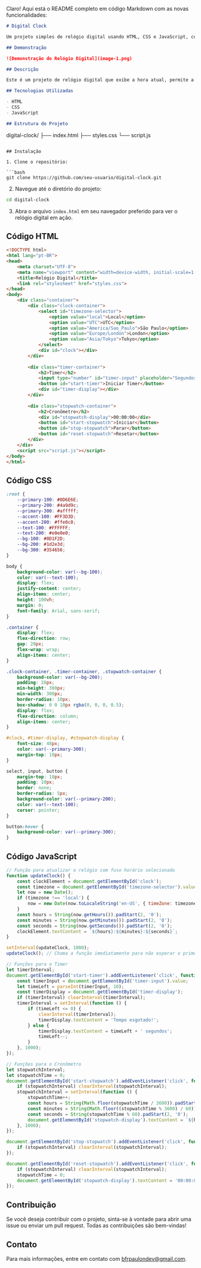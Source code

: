 
Claro! Aqui está o README completo em código Markdown com as novas funcionalidades:

```markdown
# Digital Clock

Um projeto simples de relógio digital usando HTML, CSS e JavaScript, com opções adicionais de seleção de fuso horário, cronômetro e timer.

## Demonstração

![Demonstração do Relógio Digital](image-1.png)

## Descrição

Este é um projeto de relógio digital que exibe a hora atual, permite a seleção de diferentes fusos horários, inclui um cronômetro e um timer. O relógio é estilizado usando variáveis de cores personalizadas e está centralizado na página.

## Tecnologias Utilizadas

- HTML
- CSS
- JavaScript

## Estrutura do Projeto

```
digital-clock/
├── index.html
├── styles.css
└── script.js
```

## Instalação

1. Clone o repositório:

```bash
git clone https://github.com/seu-usuario/digital-clock.git
```

2. Navegue até o diretório do projeto:

```bash
cd digital-clock
```

3. Abra o arquivo `index.html` em seu navegador preferido para ver o relógio digital em ação.

## Código HTML

```html
<!DOCTYPE html>
<html lang="pt-BR">
<head>
    <meta charset="UTF-8">
    <meta name="viewport" content="width=device-width, initial-scale=1.0">
    <title>Relógio Digital</title>
    <link rel="stylesheet" href="styles.css">
</head>
<body>
    <div class="container">
        <div class="clock-container">
            <select id="timezone-selector">
                <option value="local">Local</option>
                <option value="UTC">UTC</option>
                <option value="America/Sao_Paulo">São Paulo</option>
                <option value="Europe/London">London</option>
                <option value="Asia/Tokyo">Tokyo</option>
            </select>
            <div id="clock"></div>
        </div>
        
        <div class="timer-container">
            <h2>Timer</h2>
            <input type="number" id="timer-input" placeholder="Segundos">
            <button id="start-timer">Iniciar Timer</button>
            <div id="timer-display"></div>
        </div>
        
        <div class="stopwatch-container">
            <h2>Cronômetro</h2>
            <div id="stopwatch-display">00:00:00</div>
            <button id="start-stopwatch">Iniciar</button>
            <button id="stop-stopwatch">Parar</button>
            <button id="reset-stopwatch">Resetar</button>
        </div>
    </div>
    <script src="script.js"></script>
</body>
</html>
```

## Código CSS

```css
:root {
    --primary-100: #0D6E6E;
    --primary-200: #4a9d9c;
    --primary-300: #afffff;
    --accent-100: #FF3D3D;
    --accent-200: #ffe0c8;
    --text-100: #FFFFFF;
    --text-200: #e0e0e0;
    --bg-100: #0D1F2D;
    --bg-200: #1d2e3d;
    --bg-300: #354656;
}

body {
    background-color: var(--bg-100);
    color: var(--text-100);
    display: flex;
    justify-content: center;
    align-items: center;
    height: 100vh;
    margin: 0;
    font-family: Arial, sans-serif;
}

.container {
    display: flex;
    flex-direction: row;
    gap: 20px;
    flex-wrap: wrap;
    align-items: center;
}

.clock-container, .timer-container, .stopwatch-container {
    background-color: var(--bg-200);
    padding: 20px;
    min-height: 300px;
    min-width: 300px;
    border-radius: 10px;
    box-shadow: 0 0 10px rgba(0, 0, 0, 0.5);
    display: flex;
    flex-direction: column;
    align-items: center;
}

#clock, #timer-display, #stopwatch-display {
    font-size: 48px;
    color: var(--primary-300);
    margin-top: 10px;
}

select, input, button {
    margin-top: 10px;
    padding: 10px;
    border: none;
    border-radius: 5px;
    background-color: var(--primary-200);
    color: var(--text-100);
    cursor: pointer;
}

button:hover {
    background-color: var(--primary-300);
}


```

## Código JavaScript

```javascript
// Função para atualizar o relógio com fuso horário selecionado
function updateClock() {
    const clockElement = document.getElementById('clock');
    const timezone = document.getElementById('timezone-selector').value;
    let now = new Date();
    if (timezone !== 'local') {
        now = new Date(now.toLocaleString('en-US', { timeZone: timezone }));
    }
    const hours = String(now.getHours()).padStart(2, '0');
    const minutes = String(now.getMinutes()).padStart(2, '0');
    const seconds = String(now.getSeconds()).padStart(2, '0');
    clockElement.textContent = `${hours}:${minutes}:${seconds}`;
}

setInterval(updateClock, 1000);
updateClock(); // Chama a função imediatamente para não esperar o primeiro intervalo

// Funções para o Timer
let timerInterval;
document.getElementById('start-timer').addEventListener('click', function () {
    const timerInput = document.getElementById('timer-input').value;
    let timeLeft = parseInt(timerInput, 10);
    const timerDisplay = document.getElementById('timer-display');
    if (timerInterval) clearInterval(timerInterval);
    timerInterval = setInterval(function () {
        if (timeLeft <= 0) {
            clearInterval(timerInterval);
            timerDisplay.textContent = 'Tempo esgotado!';
        } else {
            timerDisplay.textContent = timeLeft + ' segundos';
            timeLeft--;
        }
    }, 1000);
});

// Funções para o Cronômetro
let stopwatchInterval;
let stopwatchTime = 0;
document.getElementById('start-stopwatch').addEventListener('click', function () {
    if (stopwatchInterval) clearInterval(stopwatchInterval);
    stopwatchInterval = setInterval(function () {
        stopwatchTime++;
        const hours = String(Math.floor(stopwatchTime / 3600)).padStart(2, '0');
        const minutes = String(Math.floor((stopwatchTime % 3600) / 60)).padStart(2, '0');
        const seconds = String(stopwatchTime % 60).padStart(2, '0');
        document.getElementById('stopwatch-display').textContent = `${hours}:${minutes}:${seconds}`;
    }, 1000);
});

document.getElementById('stop-stopwatch').addEventListener('click', function () {
    if (stopwatchInterval) clearInterval(stopwatchInterval);
});

document.getElementById('reset-stopwatch').addEventListener('click', function () {
    if (stopwatchInterval) clearInterval(stopwatchInterval);
    stopwatchTime = 0;
    document.getElementById('stopwatch-display').textContent = '00:00:00';
});
```

## Contribuição

Se você deseja contribuir com o projeto, sinta-se à vontade para abrir uma issue ou enviar um pull request. Todas as contribuições são bem-vindas!

## Contato

Para mais informações, entre em contato com [bfrpaulondev@gmail.com](mailto:bfrpaulondev@gmail.com).
